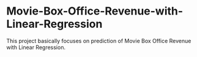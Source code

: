 # Movie-Box-Office-Revenue-with-Linear-Regression

This project basically focuses on prediction of Movie Box Office Revenue with Linear Regression.
